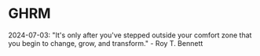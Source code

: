 # GHRM

2024-07-03: "It's only after you've stepped outside your comfort zone that you begin to change, grow, and transform." - Roy T. Bennett